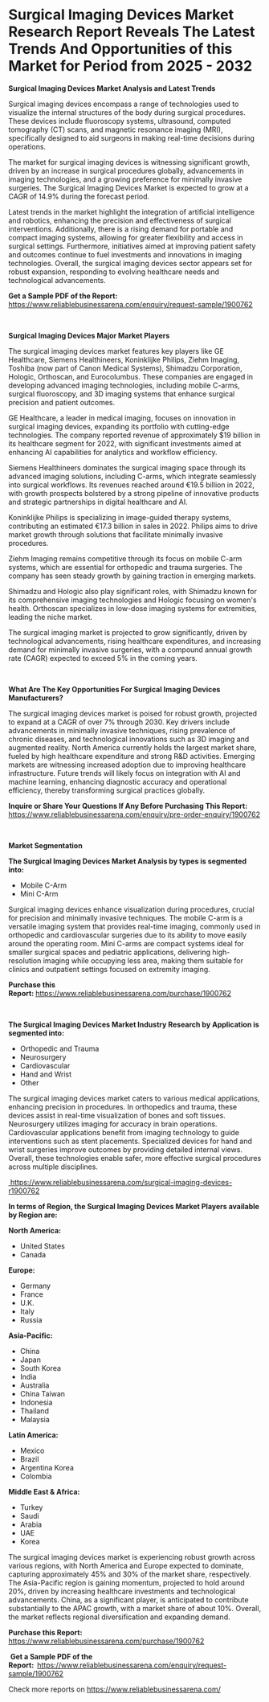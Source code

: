 <p><h1>Surgical Imaging Devices Market Research Report Reveals The Latest Trends And Opportunities of this Market for Period from 2025 - 2032</h1></p><p><strong>Surgical Imaging Devices Market Analysis and Latest Trends</strong></p>
<p><p>Surgical imaging devices encompass a range of technologies used to visualize the internal structures of the body during surgical procedures. These devices include fluoroscopy systems, ultrasound, computed tomography (CT) scans, and magnetic resonance imaging (MRI), specifically designed to aid surgeons in making real-time decisions during operations. </p><p>The market for surgical imaging devices is witnessing significant growth, driven by an increase in surgical procedures globally, advancements in imaging technologies, and a growing preference for minimally invasive surgeries. The Surgical Imaging Devices Market is expected to grow at a CAGR of 14.9% during the forecast period. </p><p>Latest trends in the market highlight the integration of artificial intelligence and robotics, enhancing the precision and effectiveness of surgical interventions. Additionally, there is a rising demand for portable and compact imaging systems, allowing for greater flexibility and access in surgical settings. Furthermore, initiatives aimed at improving patient safety and outcomes continue to fuel investments and innovations in imaging technologies. Overall, the surgical imaging devices sector appears set for robust expansion, responding to evolving healthcare needs and technological advancements.</p></p>
<p><strong>Get a Sample PDF of the Report:&nbsp;</strong> <a href="https://www.reliablebusinessarena.com/enquiry/request-sample/1900762?utm_campaign=2747&utm_medium=2&utm_source=Github&utm_content=ia&utm_term=03032025&utm_id=surgical-imaging-devices">https://www.reliablebusinessarena.com/enquiry/request-sample/1900762</a></p>
<p>&nbsp;</p>
<p><strong>Surgical Imaging Devices Major Market Players</strong></p>
<p><p>The surgical imaging devices market features key players like GE Healthcare, Siemens Healthineers, Koninklijke Philips, Ziehm Imaging, Toshiba (now part of Canon Medical Systems), Shimadzu Corporation, Hologic, Orthoscan, and Eurocolumbus. These companies are engaged in developing advanced imaging technologies, including mobile C-arms, surgical fluoroscopy, and 3D imaging systems that enhance surgical precision and patient outcomes.</p><p>GE Healthcare, a leader in medical imaging, focuses on innovation in surgical imaging devices, expanding its portfolio with cutting-edge technologies. The company reported revenue of approximately $19 billion in its healthcare segment for 2022, with significant investments aimed at enhancing AI capabilities for analytics and workflow efficiency.</p><p>Siemens Healthineers dominates the surgical imaging space through its advanced imaging solutions, including C-arms, which integrate seamlessly into surgical workflows. Its revenues reached around €19.5 billion in 2022, with growth prospects bolstered by a strong pipeline of innovative products and strategic partnerships in digital healthcare and AI.</p><p>Koninklijke Philips is specializing in image-guided therapy systems, contributing an estimated €17.3 billion in sales in 2022. Philips aims to drive market growth through solutions that facilitate minimally invasive procedures.</p><p>Ziehm Imaging remains competitive through its focus on mobile C-arm systems, which are essential for orthopedic and trauma surgeries. The company has seen steady growth by gaining traction in emerging markets.</p><p>Shimadzu and Hologic also play significant roles, with Shimadzu known for its comprehensive imaging technologies and Hologic focusing on women's health. Orthoscan specializes in low-dose imaging systems for extremities, leading the niche market.</p><p>The surgical imaging market is projected to grow significantly, driven by technological advancements, rising healthcare expenditures, and increasing demand for minimally invasive surgeries, with a compound annual growth rate (CAGR) expected to exceed 5% in the coming years.</p></p>
<p>&nbsp;</p>
<p><strong>What Are The Key Opportunities For Surgical Imaging Devices Manufacturers?</strong></p>
<p><p>The surgical imaging devices market is poised for robust growth, projected to expand at a CAGR of over 7% through 2030. Key drivers include advancements in minimally invasive techniques, rising prevalence of chronic diseases, and technological innovations such as 3D imaging and augmented reality. North America currently holds the largest market share, fueled by high healthcare expenditure and strong R&D activities. Emerging markets are witnessing increased adoption due to improving healthcare infrastructure. Future trends will likely focus on integration with AI and machine learning, enhancing diagnostic accuracy and operational efficiency, thereby transforming surgical practices globally.</p></p>
<p><strong>Inquire or Share Your Questions If Any Before Purchasing This Report:</strong> <a href="https://www.reliablebusinessarena.com/enquiry/pre-order-enquiry/1900762?utm_campaign=2747&utm_medium=2&utm_source=Github&utm_content=ia&utm_term=03032025&utm_id=surgical-imaging-devices">https://www.reliablebusinessarena.com/enquiry/pre-order-enquiry/1900762</a></p>
<p>&nbsp;</p>
<p><strong>Market Segmentation</strong></p>
<p><strong>The Surgical Imaging Devices Market Analysis by types is segmented into:</strong></p>
<p><ul><li>Mobile C-Arm</li><li>Mini C-Arm</li></ul></p>
<p><p>Surgical imaging devices enhance visualization during procedures, crucial for precision and minimally invasive techniques. The mobile C-arm is a versatile imaging system that provides real-time imaging, commonly used in orthopedic and cardiovascular surgeries due to its ability to move easily around the operating room. Mini C-arms are compact systems ideal for smaller surgical spaces and pediatric applications, delivering high-resolution imaging while occupying less area, making them suitable for clinics and outpatient settings focused on extremity imaging.</p></p>
<p><strong>Purchase this Report:&nbsp;</strong><a href="https://www.reliablebusinessarena.com/purchase/1900762?utm_campaign=2747&utm_medium=2&utm_source=Github&utm_content=ia&utm_term=03032025&utm_id=surgical-imaging-devices">https://www.reliablebusinessarena.com/purchase/1900762</a></p>
<p>&nbsp;</p>
<p><strong>The Surgical Imaging Devices Market Industry Research by Application is segmented into:</strong></p>
<p><ul><li>Orthopedic and Trauma</li><li>Neurosurgery</li><li>Cardiovascular</li><li>Hand and Wrist</li><li>Other</li></ul></p>
<p><p>The surgical imaging devices market caters to various medical applications, enhancing precision in procedures. In orthopedics and trauma, these devices assist in real-time visualization of bones and soft tissues. Neurosurgery utilizes imaging for accuracy in brain operations. Cardiovascular applications benefit from imaging technology to guide interventions such as stent placements. Specialized devices for hand and wrist surgeries improve outcomes by providing detailed internal views. Overall, these technologies enable safer, more effective surgical procedures across multiple disciplines.</p></p>
<p><a href="https://www.reliablebusinessarena.com/surgical-imaging-devices-r1900762?utm_campaign=2747&utm_medium=2&utm_source=Github&utm_content=ia&utm_term=03032025&utm_id=surgical-imaging-devices">&nbsp;https://www.reliablebusinessarena.com/surgical-imaging-devices-r1900762</a></p>
<p><strong>In terms of Region, the Surgical Imaging Devices Market Players available by Region are:</strong></p>
<p>
    <p> <strong> North America: </strong>
        <ul>
            <li>United States</li>
            <li>Canada</li>
        </ul>
        </p> 
    <p> <strong> Europe: </strong>
        <ul>
            <li>Germany</li>
            <li>France</li>
            <li>U.K.</li>
            <li>Italy</li>
            <li>Russia</li>
        </ul>
        </p> 
    <p> <strong> Asia-Pacific: </strong>
        <ul>
            <li>China</li>
            <li>Japan</li>
            <li>South Korea</li>
            <li>India</li>
            <li>Australia</li>
            <li>China Taiwan</li>
            <li>Indonesia</li>
            <li>Thailand</li>
            <li>Malaysia</li>
        </ul>
        </p> 
    <p> <strong> Latin America: </strong>
        <ul>
            <li>Mexico</li>
            <li>Brazil</li>
            <li>Argentina Korea</li>
            <li>Colombia</li>
        </ul>
        </p> 
    <p> <strong> Middle East & Africa: </strong>
        <ul>
            <li>Turkey</li>
            <li>Saudi</li>
            <li>Arabia</li>
            <li>UAE</li>
            <li>Korea</li>
        </ul>
    </p>
    </p>
<p><p>The surgical imaging devices market is experiencing robust growth across various regions, with North America and Europe expected to dominate, capturing approximately 45% and 30% of the market share, respectively. The Asia-Pacific region is gaining momentum, projected to hold around 20%, driven by increasing healthcare investments and technological advancements. China, as a significant player, is anticipated to contribute substantially to the APAC growth, with a market share of about 10%. Overall, the market reflects regional diversification and expanding demand.</p></p>
<p><strong>Purchase this Report: </strong><a href="https://www.reliablebusinessarena.com/purchase/1900762?utm_campaign=2747&utm_medium=2&utm_source=Github&utm_content=ia&utm_term=03032025&utm_id=surgical-imaging-devices">https://www.reliablebusinessarena.com/purchase/1900762</a></p>
<p>&nbsp;<strong>Get a Sample PDF of the Report:&nbsp;&nbsp;</strong><a href="https://www.reliablebusinessarena.com/enquiry/request-sample/1900762?utm_campaign=2747&utm_medium=2&utm_source=Github&utm_content=ia&utm_term=03032025&utm_id=surgical-imaging-devices">https://www.reliablebusinessarena.com/enquiry/request-sample/1900762</a></p>
<p><strong></strong></p>
<p>Check more reports on <a href="https://www.reliablebusinessarena.com/?utm_campaign=2747&utm_medium=2&utm_source=Github&utm_content=ia&utm_term=03032025&utm_id=surgical-imaging-devices">https://www.reliablebusinessarena.com/</a></p>